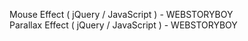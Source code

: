Mouse Effect ( jQuery / JavaScript ) - WEBSTORYBOY <br>
Parallax Effect ( jQuery / JavaScript ) - WEBSTORYBOY
